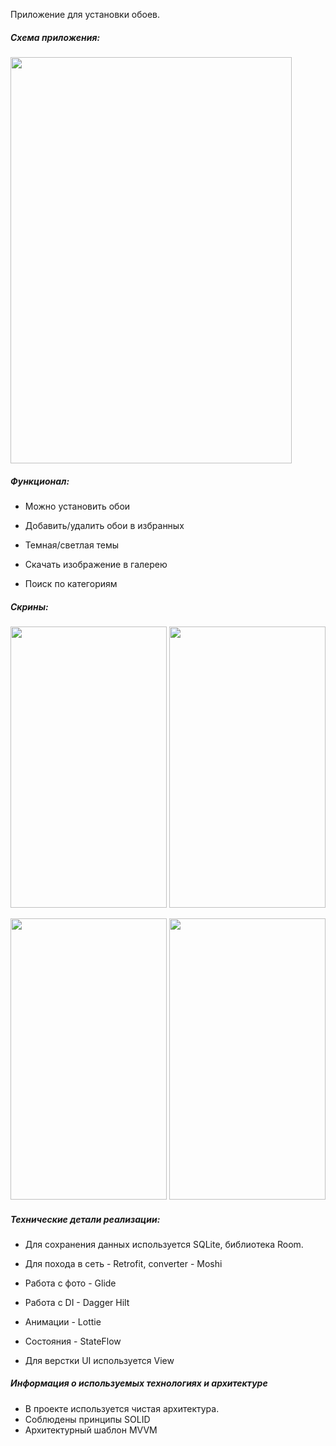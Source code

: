 Приложение для установки обоев. 

##### Схема приложения:
<img src="https://github.com/gsbkomar/GsbWallpapers/assets/103882557/ddc76652-0a17-4652-85e8-f956343d8b06" width="450" height="650"/>

##### Функционал:

- Можно установить обои

- Добавить/удалить обои в избранных

- Темная/светлая темы

- Скачать изображение в галерею 

- Поиск по категориям

##### Скрины:
<img src="https://github.com/gsbkomar/GsbWallpapers/assets/103882557/0f268d69-4724-4a33-9a01-5e43763e6932" width="250" height="450"/> <img src="https://github.com/gsbkomar/GsbWallpapers/assets/103882557/161f1442-942f-4a4a-a961-de9b85445156" width="250" height="450"/>

<img src="https://github.com/gsbkomar/GsbWallpapers/assets/103882557/c929bb4b-49c2-424a-a8a2-ca0066f9e789" width="250" height="450"/>

<img src="https://github.com/gsbkomar/GsbWallpapers/assets/103882557/686f1894-d954-4f5f-bfc9-69a83678b00c" width="250" height="450"/>

##### Технические детали реализации:
- Для сохранения данных используется SQLite, библиотека Room.

- Для похода в сеть - Retrofit, converter - Moshi

- Работа с фото - Glide

- Работа с DI - Dagger Hilt

- Анимации - Lottie

- Состояния - StateFlow

- Для верстки UI используется View

##### Информация о используемых технологиях и архитектуре
- В проекте используется чистая архитектура.
- Соблюдены принципы SOLID
- Архитектурный шаблон MVVM
